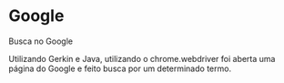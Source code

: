 # Google
Busca no Google

Utilizando Gerkin e Java, utilizando o chrome.webdriver foi aberta uma página do Google e feito busca por um determinado termo.

